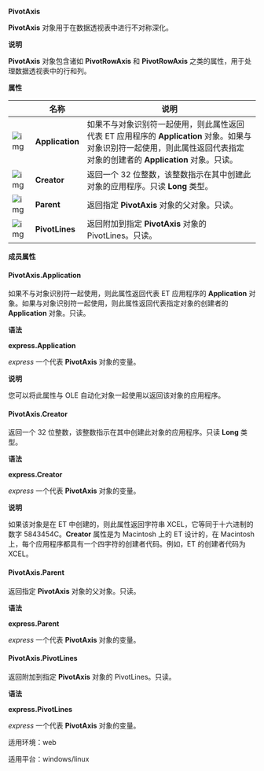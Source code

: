 **PivotAxis**



**PivotAxis** 对象用于在数据透视表中进行不对称深化。

**说明**

**PivotAxis** 对象包含诸如 **PivotRowAxis** 和 **PivotRowAxis** 之类的属性，用于处理数据透视表中的行和列。

**属性**

|                                                              | 名称            | 说明                                                         |
| ------------------------------------------------------------ | --------------- | ------------------------------------------------------------ |
| ![img](https://qn.cache.wpscdn.cn/encs/doc/office_v19/gif/properties.gif) | **Application** | 如果不与对象识别符一起使用，则此属性返回代表 ET 应用程序的 **Application** 对象。如果与对象识别符一起使用，则此属性返回代表指定对象的创建者的 **Application** 对象。只读。 |
| ![img](https://qn.cache.wpscdn.cn/encs/doc/office_v19/gif/properties.gif) | **Creator**     | 返回一个 32 位整数，该整数指示在其中创建此对象的应用程序。只读 **Long** 类型。 |
| ![img](https://qn.cache.wpscdn.cn/encs/doc/office_v19/gif/properties.gif) | **Parent**      | 返回指定 **PivotAxis** 对象的父对象。只读。                  |
| ![img](https://qn.cache.wpscdn.cn/encs/doc/office_v19/gif/properties.gif) | **PivotLines**  | 返回附加到指定 **PivotAxis** 对象的 PivotLines。只读。       |

**成员属性**

#### **PivotAxis.Application**

如果不与对象识别符一起使用，则此属性返回代表 ET 应用程序的 **Application** 对象。如果与对象识别符一起使用，则此属性返回代表指定对象的创建者的 **Application** 对象。只读。

**语法**

**express.Application**

*express*   一个代表 **PivotAxis** 对象的变量。

**说明**

您可以将此属性与 OLE 自动化对象一起使用以返回该对象的应用程序。

#### **PivotAxis.Creator**

返回一个 32 位整数，该整数指示在其中创建此对象的应用程序。只读 **Long** 类型。

**语法**

**express.Creator**

*express*   一个代表 **PivotAxis** 对象的变量。

**说明**

如果该对象是在 ET 中创建的，则此属性返回字符串 XCEL，它等同于十六进制的数字 5843454C。**Creator** 属性是为 Macintosh 上的 ET 设计的，在 Macintosh 上，每个应用程序都具有一个四字符的创建者代码。例如，ET 的创建者代码为 XCEL。

#### **PivotAxis.Parent**

返回指定 **PivotAxis** 对象的父对象。只读。

**语法**

**express.Parent**

*express*   一个代表 **PivotAxis** 对象的变量。

#### **PivotAxis.PivotLines**

返回附加到指定 **PivotAxis** 对象的 PivotLines。只读。

**语法**

**express.PivotLines**

*express*   一个代表 **PivotAxis** 对象的变量。

适用环境：web

适用平台：windows/linux